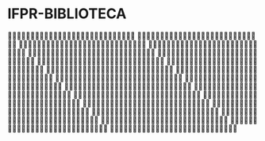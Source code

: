 # IFPR-BIBLIOTECA

📘📘📘📘📘📘📘📘📘📘📘📘📘📘📘📘📘📘📘📘📘📘📘📘📘📘📘📘
📘📘📘📘📘📘📘📘📘📘📘📘📘📘📘📘📘📘📘📘📘📘📘📘📘📘📘📘
📘📘📘📘📘📘📘📘📘📘📘📘📘📘📘📘📘📘📘📘📘📘📘📘📘📘📘📘
📘📘📘📘📘📘📘📘📘📘📘📘📘📘📘📘📘📘📘📘📘📘📘📘📘📘📘📘
📘📘📘📘📘📘📘📘📘📘📘📘📘📘📘📘📘📘📘📘📘📘📘📘📘📘📘📘
📘📘📘📘📘📕📕📕📕📘📘📘📘📗📗📗📗📗📗📗📗📗📗📗📗📘📘📘
📘📘📘📘📘📕📕📕📕📘📘📘📘📗📗📗📗📗📗📗📗📗📗📗📗📘📘📘
📘📘📘📘📘📕📕📕📕📘📘📘📘📗📗📗📗📗📗📗📗📗📗📗📗📘📘📘
📘📘📘📘📘📘📘📘📘📘📘📘📘📗📗📗📗📘📘📘📘📘📘📘📘📘📘📘
📘📘📘📘📘📘📘📘📘📘📘📘📘📗📗📗📗📘📘📘📘📘📘📘📘📘📘📘
📘📘📘📘📘📘📘📘📘📘📘📘📘📗📗📗📗📘📘📘📘📘📘📘📘📘📘📘
📘📘📘📘📘📗📗📗📗📘📘📘📘📗📗📗📗📘📘📘📘📘📘📘📘📘📘📘
📘📘📘📘📘📗📗📗📗📘📘📘📘📗📗📗📗📗📗📗📗📗📗📗📗📘📘📘
📘📘📘📘📘📗📗📗📗📘📘📘📘📗📗📗📗📗📗📗📗📗📗📗📗📘📘📘
📘📘📘📘📘📗📗📗📗📘📘📘📘📗📗📗📗📗📗📗📗📗📗📗📗📘📘📘
📘📘📘📘📘📗📗📗📗📘📘📘📘📗📗📗📗📘📘📘📘📘📘📘📘📘📘📘
📘📘📘📘📘📗📗📗📗📘📘📘📘📗📗📗📗📘📘📘📘📘📘📘📘📘📘📘
📘📘📘📘📘📗📗📗📗📘📘📘📘📗📗📗📗📘📘📘📘📘📘📘📘📘📘📘
📘📘📘📘📘📗📗📗📗📘📘📘📘📗📗📗📗📘📘📘📘📘📘📘📘📘📘📘
📘📘📘📘📘📗📗📗📗📘📘📘📘📗📗📗📗📘📘📘📘📘📘📘📘📘📘📘
📘📘📘📘📘📗📗📗📗📘📘📘📘📗📗📗📗📘📘📘📘📘📘📘📘📘📘📘
📘📘📘📘📘📗📗📗📗📘📘📘📘📗📗📗📗📘📘📘📘📘📘📘📘📘📘📘
📘📘📘📘📘📘📘📘📘📘📘📘📘📘📘📘📘📘📘📘📘📘📘📘📘📘📘📘


